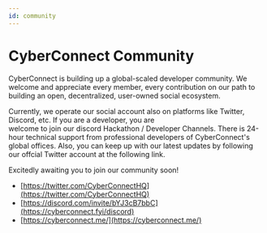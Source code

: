 ```yaml
---
id: community
---
```

# CyberConnect Community

CyberConnect is building up a global-scaled developer community. We welcome and appreciate every member, every contribution on our 
path to building an open, decentralized, user-owned social ecosystem. 

Currently, we operate our social account also on platforms like Twitter, Discord, etc. If you are a developer, you are  
welcome to join our discord Hackathon / Developer Channels. There is 24-hour technical support from professional developers of CyberConnect's global offices.
Also, you can keep up with our latest updates by following our offcial Twitter account at the following link. 

Excitedly awaiting you to join our community soon!

- [https://twitter.com/CyberConnectHQ](https://twitter.com/CyberConnectHQ)
- [https://discord.com/invite/bYJ3cB7bbC](https://cyberconnect.fyi/discord)
- [https://cyberconnect.me/](https://cyberconnect.me/)
